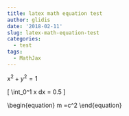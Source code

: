 ```yaml
---
title: latex math equation test
author: glidis
date: '2018-02-11'
slug: latex-math-equation-test
categories:
  - test
tags:
  - MathJax
---
```


$x^2 + y^2 = 1$

\[
\int_0^1 x dx = 0.5
\]

\begin{equation}
m =c^2
\end{equation}